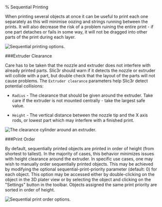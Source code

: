 % Sequential Printing

When printing several objects at once it can be useful to print each one
separately as this will minimise oozing and strings running between the
prints. It will also decrease the risk of a problem ruining the entire
print - if one part detaches or fails in some way, it will not be
dragged into other parts of the print during each layer.

 ![Sequential printing
options.](images/sequential_printing_options.png "fig:")

###Extruder Clearance

Care has to be taken that the nozzle and extruder does not interfere
with already printed parts. Slic3r should warn if it detects the nozzle
or extruder will collide with a part, but double check that the layout
of the parts will not cause problems. The `Extruder clearance`
parameters help Slic3r detect potential collisions:

-   `Radius` - The clearance that should be given around the extruder.
    Take care if the extruder is not mounted centrally - take the
    largest safe value.

-   `Height` - The vertical distance between the nozzle tip and the X
    axis rods, or lowest part which may interfere with a finished print.

 ![The clearance cylinder around an
extruder.](images/extruder_clearance.jpg "fig:")

###Print Order

By default, sequentially printed objects are printed in order of height (from
shortest to tallest). In the majority of cases, this behavior minimizes issues
with height clearance around the extruder. In specific use cases, one may wish
to manually order sequentially printed objects. This may be achieved by modifying
the optional sequential-print-priority parameter (default: 0) for each object.
This option may be accessed either by double-clicking on the object in the 3D plater
view or by selecting the object and clicking on the "Settings" button in the toolbar.
Objects assigned the same print priority are sorted in order of height.

 ![Sequential print order
options.](images/sequential_printing_order.png "fig:")
